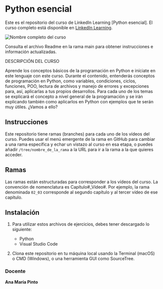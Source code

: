 # Python esencial		

Este es el repositorio del curso de LinkedIn Learning [Python esencial]. El curso completo está disponible en [LinkedIn Learning][lil-course-url].

![Nombre completo del curso][lil-thumbnail-url] 

Consulta el archivo Readme en la rama main para obtener instrucciones e información actualizadas.

DESCRIPCIÓN DEL CURSO

Aprende los conceptos básicos de la programación en Python e iníciate en este lenguaje con este curso. Durante el contenido, entenderás conceptos de programación en Python, como variables, condiciones, ciclos, funciones, POO, lectura de archivos y manejo de errores y excepciones para, así, aplicarlas a tus propios desarrollos. Para cada uno de los temas se explicará el concepto a nivel general de la programación y se irán explicando también como aplicarlos en Python con ejemplos que te serán muy útiles. ¿Vamos a ello?		

## Instrucciones

Este repositorio tiene ramas (branches) para cada uno de los vídeos del curso. Puedes usar el menú emergente de la rama en GitHub para cambiar a una rama específica y echar un vistazo al curso en esa etapa, o puedes añadir `/tree/nombre_de_la_rama` a la URL para ir a la rama a la que quieres acceder.

## Ramas

Las ramas están estructuradas para corresponder a los vídeos del curso. La convención de nomenclatura es Capítulo#_Vídeo#. Por ejemplo, la rama denominada `02_03` corresponde al segundo capítulo y al tercer vídeo de ese capítulo. 

## Instalación

1. Para utilizar estos archivos de ejercicios, debes tener descargado lo siguiente:
   - Python
   - Visual Studio Code

2. Clona este repositorio en tu máquina local usando la Terminal (macOS) o CMD (Windows), o una herramienta GUI como SourceTree.


### Docente

**Ana María Pinto**


[lil-course-url]: https://www.linkedin.com/learning/building-a-graphql-project-with-react-js
[lil-thumbnail-url]: https://cdn.lynda.com/course/2875095/2875095-1615224395432-16x9.jpg
